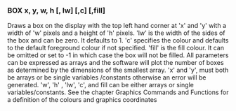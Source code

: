 

### BOX x, y, w, h [, lw] [,c] [,fill]

 Draws a box on the display with the top left hand corner at 'x' and 'y' with a width of 'w' pixels and a height of 'h' pixels. 'lw' is the width of the sides of the box and can be zero. It defaults to 1. 'c' specifies the colour and defaults to the default foreground colour if not specified. 'fill' is the fill colour. It can be omitted or set to -1 in which case the box will not be filled. All parameters can be expressed as arrays and the software will plot the number of boxes as determined by the dimensions of the smallest array. 'x' and 'y', must both be arrays or be single variables /constants otherwise an error will be generated. 'w', 'h' , 'lw', 'c', and fill can be either arrays or single variables/constants. See the chapter Graphics Commands and Functions for a definition of the colours and graphics coordinates